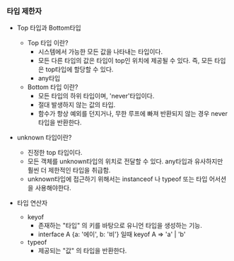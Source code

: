 ### 타입 제한자

- Top 타입과 Bottom타입

  - Top 타입 이란?
    - 시스템에서 가능한 모든 값을 나타내는 타입이다.
    - 모든 다른 타입의 값은 타입이 top인 위치에 제공될 수 있다. 즉, 모든 타입은 top타입에 할당할 수 있다.
    - any타입
  - Bottom 타입 이란?
    - 모든 타입의 하위 타입이며, 'never'타입이다.
    - 절대 발생하지 않는 값의 타입.
    - 함수가 항상 예외를 던지거나, 무한 루프에 빠져 반환되지 않는 경우 never타입을 반환한다.

- unknown 타입이란?

  - 진정한 top 타입이다.
  - 모든 객체를 unknown타입의 위치로 전달할 수 있다. any타입과 유사하지만 훨씬 더 제한적인 타입을 취급함.
  - unknown타입에 접근하기 위해서는 instanceof 나 typeof 또는 타입 어서션을 사용해야한다.

- 타입 연산자
  - keyof
    - 존재하는 "타입" 의 키를 바탕으로 유니언 타입을 생성하는 기능.
    - interface A {a: '에이', b: '비'} 일때 keyof A => 'a' | 'b'
  - typeof
    - 제공되는 "값" 의 타입을 반환한다.
